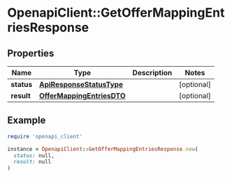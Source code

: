 # OpenapiClient::GetOfferMappingEntriesResponse

## Properties

| Name | Type | Description | Notes |
| ---- | ---- | ----------- | ----- |
| **status** | [**ApiResponseStatusType**](ApiResponseStatusType.md) |  | [optional] |
| **result** | [**OfferMappingEntriesDTO**](OfferMappingEntriesDTO.md) |  | [optional] |

## Example

```ruby
require 'openapi_client'

instance = OpenapiClient::GetOfferMappingEntriesResponse.new(
  status: null,
  result: null
)
```

